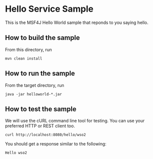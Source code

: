 # Hello Service Sample

This is the MSF4J Hello World sample that reponds to you saying hello.

## How to build the sample

From this directory, run

```
mvn clean install
```

## How to run the sample

From the target directory, run
```
java -jar helloworld-*.jar
```

## How to test the sample

We will use the cURL command line tool for testing. You can use your preferred HTTP or REST client too.

```
curl http://localhost:8080/hello/wso2
```

You should get a response similar to the following:

```
Hello wso2
```
